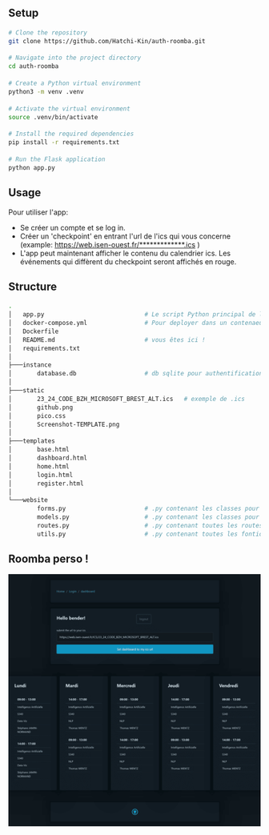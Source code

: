 
## Setup

```bash
# Clone the repository
git clone https://github.com/Hatchi-Kin/auth-roomba.git

# Navigate into the project directory
cd auth-roomba

# Create a Python virtual environment
python3 -m venv .venv

# Activate the virtual environment
source .venv/bin/activate

# Install the required dependencies
pip install -r requirements.txt

# Run the Flask application
python app.py

```

## Usage

Pour utiliser l'app:

 - Se créer un compte et se log in.
 - Créer un 'checkpoint' en entrant l'url de l'ics qui vous concerne (example: https://web.isen-ouest.fr/*************.ics )
 - L'app peut maintenant afficher le contenu du calendrier ics. Les événements qui diffèrent du checkpoint seront affichés en rouge.


## Structure

```bash
.
│   app.py                            # Le script Python principal de l'application.
│   docker-compose.yml                # Pour deployer dans un contenaeur -> docker-compose up -d
│   Dockerfile
│   README.md                         # vous êtes ici !
│   requirements.txt
│
├───instance
│       database.db                   # db sqlite pour authentification et checkpoint
│
├───static
│       23_24_CODE_BZH_MICROSOFT_BREST_ALT.ics   # exemple de .ics
│       github.png
│       pico.css
│       Screenshot-TEMPLATE.png
│
├───templates
│       base.html
│       dashboard.html
│       home.html
│       login.html
│       register.html
│
└───website
        forms.py                      # .py contenant les classes pour les formulaires
        models.py                     # .py contenant les classes pour l'authentification
        routes.py                     # .py contenant toutes les routes de l'app
        utils.py                      # .py contenant toutes les fontions utiles à l'app
```

## Roomba perso !

![Image](https://raw.githubusercontent.com/Hatchi-Kin/auth-roomba/main/static/Screenshot-TEMPLATE.png)
